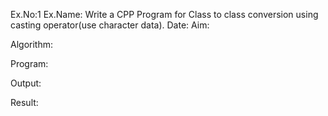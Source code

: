 Ex.No:1
Ex.Name: Write a CPP Program for Class to class conversion using casting operator(use character data).
Date:
Aim:


Algorithm:





Program:



Output:



Result:

